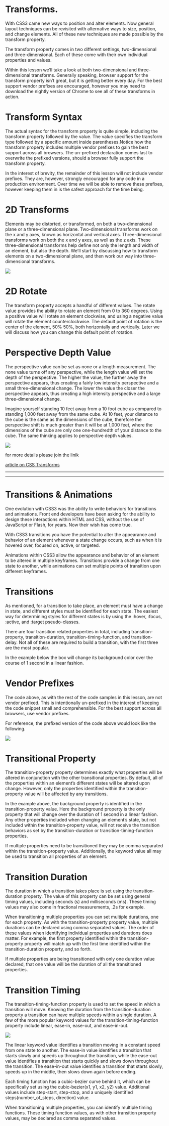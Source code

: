# Transforms.
With CSS3 came new ways to position and alter elements. Now general layout techniques can be revisited with alternative ways to size, position, and change elements. All of these new techniques are made possible by the transform property.

The transform property comes in two different settings, two-dimensional and three-dimensional. Each of these come with their own individual properties and values.

Within this lesson we’ll take a look at both two-dimensional and three-dimensional transforms. Generally speaking, browser support for the transform property isn’t great, but it is getting better every day. For the best support vendor prefixes are encouraged, however you may need to download the nightly version of Chrome to see all of these transforms in action.

# Transform Syntax
The actual syntax for the transform property is quite simple, including the transform property followed by the value. The value specifies the transform type followed by a specific amount inside parentheses.Notice how the transform property includes multiple vendor prefixes to gain the best support across all browsers. The un-prefixed declaration comes last to overwrite the prefixed versions, should a browser fully support the transform property.

In the interest of brevity, the remainder of this lesson will not include vendor prefixes. They are, however, strongly encouraged for any code in a production environment. Over time we will be able to remove these prefixes, however keeping them in is the safest approach for the time being.

# 2D Transforms
Elements may be distorted, or transformed, on both a two-dimensional plane or a three-dimensional plane. Two-dimensional transforms work on the x and y axes, known as horizontal and vertical axes. Three-dimensional transforms work on both the x and y axes, as well as the z axis. These three-dimensional transforms help define not only the length and width of an element, but also the depth. We’ll start by discussing how to transform elements on a two-dimensional plane, and then work our way into three-dimensional transforms.




![](https://tipsmake.com/data/images/3d-transform-in-css-picture-1-jtznOkrOW.jpg)

# 2D Rotate
The transform property accepts a handful of different values. The rotate value provides the ability to rotate an element from 0 to 360 degrees. Using a positive value will rotate an element clockwise, and using a negative value will rotate the element counterclockwise. The default point of rotation is the center of the element, 50% 50%, both horizontally and vertically. Later we will discuss how you can change this default point of rotation.

# Perspective Depth Value
The perspective value can be set as none or a length measurement. The none value turns off any perspective, while the length value will set the depth of the perspective. The higher the value, the further away the perspective appears, thus creating a fairly low intensity perspective and a small three-dimensional change. The lower the value the closer the perspective appears, thus creating a high intensity perspective and a large three-dimensional change.

Imagine yourself standing 10 feet away from a 10 foot cube as compared to standing 1,000 feet away from the same cube. At 10 feet, your distance to the cube is the same as the dimensions of the cube, therefore the perspective shift is much greater than it will be at 1,000 feet, where the dimensions of the cube are only one one-hundredth of your distance to the cube. The same thinking applies to perspective depth values.




![](https://res.cloudinary.com/practicaldev/image/fetch/s--daN69Yzc--/c_imagga_scale,f_auto,fl_progressive,h_900,q_auto,w_1600/https://thepracticaldev.s3.amazonaws.com/i/8qzuomp4zhw2rgaqsi3g.png)



for more details please join the linik

[article on CSS Transforms](https://learn.shayhowe.com/advanced-html-css/css-transforms/)


------------------------------------------------
------------------------------------------------


# Transitions & Animations
One evolution with CSS3 was the ability to write behaviors for transitions and animations. Front end developers have been asking for the ability to design these interactions within HTML and CSS, without the use of JavaScript or Flash, for years. Now their wish has come true.

With CSS3 transitions you have the potential to alter the appearance and behavior of an element whenever a state change occurs, such as when it is hovered over, focused on, active, or targeted.

Animations within CSS3 allow the appearance and behavior of an element to be altered in multiple keyframes. Transitions provide a change from one state to another, while animations can set multiple points of transition upon different keyframes.

# Transitions
As mentioned, for a transition to take place, an element must have a change in state, and different styles must be identified for each state. The easiest way for determining styles for different states is by using the :hover, :focus, :active, and :target pseudo-classes.

There are four transition related properties in total, including transition-property, transition-duration, transition-timing-function, and transition-delay. Not all of these are required to build a transition, with the first three are the most popular.

In the example below the box will change its background color over the course of 1 second in a linear fashion.

# Vendor Prefixes
The code above, as with the rest of the code samples in this lesson, are not vendor prefixed. This is intentionally un-prefixed in the interest of keeping the code snippet small and comprehensible. For the best support across all browsers, use vendor prefixes.

For reference, the prefixed version of the code above would look like the following.



![](https://i.imgur.com/LyV03iy.png)


# Transitional Property
The transition-property property determines exactly what properties will be altered in conjunction with the other transitional properties. By default, all of the properties within an element’s different states will be altered upon change. However, only the properties identified within the transition-property value will be affected by any transitions.

In the example above, the background property is identified in the transition-property value. Here the background property is the only property that will change over the duration of 1 second in a linear fashion. Any other properties included when changing an element’s state, but not included within the transition-property value, will not receive the transition behaviors as set by the transition-duration or transition-timing-function properties.

If multiple properties need to be transitioned they may be comma separated within the transition-property value. Additionally, the keyword value all may be used to transition all properties of an element.

# Transition Duration
The duration in which a transition takes place is set using the transition-duration property. The value of this property can be set using general timing values, including seconds (s) and milliseconds (ms). These timing values may also come in fractional measurements, .2s for example.

When transitioning multiple properties you can set multiple durations, one for each property. As with the transition-property property value, multiple durations can be declared using comma separated values. The order of these values when identifying individual properties and durations does matter. For example, the first property identified within the transition-property property will match up with the first time identified within the transition-duration property, and so forth.

If multiple properties are being transitioned with only one duration value declared, that one value will be the duration of all the transitioned properties.


# Transition Timing
The transition-timing-function property is used to set the speed in which a transition will move. Knowing the duration from the transition-duration property a transition can have multiple speeds within a single duration. A few of the more popular keyword values for the transition-timing-function property include linear, ease-in, ease-out, and ease-in-out.


![](https://miro.medium.com/max/1000/0*z-NzK5spBWCM5gp_.jpg)

The linear keyword value identifies a transition moving in a constant speed from one state to another. The ease-in value identifies a transition that starts slowly and speeds up throughout the transition, while the ease-out value identifies a transition that starts quickly and slows down throughout the transition. The ease-in-out value identifies a transition that starts slowly, speeds up in the middle, then slows down again before ending.

Each timing function has a cubic-bezier curve behind it, which can be specifically set using the cubic-bezier(x1, y1, x2, y2) value. Additional values include step-start, step-stop, and a uniquely identified steps(number_of_steps, direction) value.

When transitioning multiple properties, you can identify multiple timing functions. These timing function values, as with other transition property values, may be declared as comma separated values.

